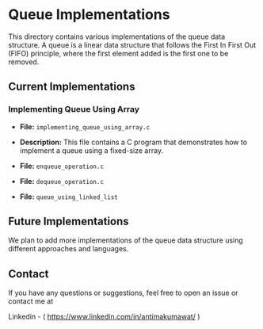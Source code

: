 # Queue Implementations

This directory contains various implementations of the queue data structure. A queue is a linear data structure that follows the First In First Out (FIFO) principle, where the first element added is the first one to be removed.

## Current Implementations

### Implementing Queue Using Array

- **File:** `implementing_queue_using_array.c`
- **Description:** This file contains a C program that demonstrates how to implement a queue using a fixed-size array.

- **File:** `enqueue_operation.c`
- **File:** `dequeue_operation.c`
- **File:** `queue_using_linked_list`


## Future Implementations

We plan to add more implementations of the queue data structure using different approaches and languages. 
## Contact

If you have any questions or suggestions, feel free to open an issue or contact me at 

Linkedin -
( https://www.linkedin.com/in/antimakumawat/ )



